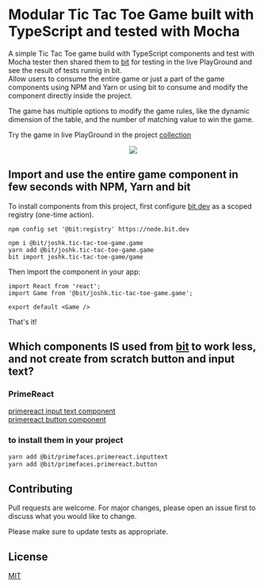 # Modular Tic Tac Toe Game built with TypeScript and tested with Mocha

A simple Tic Tac Toe game build with TypeScript components and test with Mocha tester then shared them to [bit](https://bit.dev/joshk/tic-tac-toe-game) for testing in the live PlayGround and see the result of tests runnig in bit.  
Allow users to consume the entire game or just a part of the game components using NPM and Yarn or using bit to consume and modify the component directly inside the project.  

The game has multiple options to modify the game rules, like the dynamic dimension of the table, and the number of matching value to win the game.

Try the game in live PlayGround in the project [collection](https://bit.dev/joshk/tic-tac-toe-game)

<p align="center">
  <a href="https://bit.dev/joshk/tic-tac-toe-game"><img src="https://i.imagesup.co/images2/524e0b55c67eb5ae8a0ca15a76d54df9930a50c9.jpg"></a>
</p>

## Import and use the entire game component in few seconds with NPM, Yarn and bit
To install components from this project, first configure [bit.dev](https://bit.dev) as a scoped registry (one-time action).  
```
npm config set '@bit:registry' https://node.bit.dev

npm i @bit/joshk.tic-tac-toe-game.game
yarn add @bit/joshk.tic-tac-toe-game.game
bit import joshk.tic-tac-toe-game/game
```

Then import the component in your app:
```
import React from 'react';
import Game from '@bit/joshk.tic-tac-toe-game.game';

export default <Game />
```

That's it!

## Which components IS used from [bit](https://bit.dev) to work less, and not create from scratch button and input text?

### PrimeReact
[primereact input text component](https://bit.dev/primefaces/primereact/inputtext)   
[primereact button component](https://bit.dev/primefaces/primereact/button)  

### to install them in your project

```bash
yarn add @bit/primefaces.primereact.inputtext
yarn add @bit/primefaces.primereact.button 
```

## Contributing
Pull requests are welcome. For major changes, please open an issue first to discuss what you would like to change.

Please make sure to update tests as appropriate.

## License
[MIT](https://choosealicense.com/licenses/mit/)  
